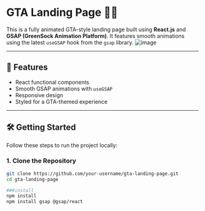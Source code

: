 # GTA Landing Page 🚗💥

This is a fully animated GTA-style landing page built using **React.js** and **GSAP (GreenSock Animation Platform)**. It features smooth animations using the latest `useGSAP` hook from the `gsap` library.
![image](https://github.com/user-attachments/assets/d4259be8-2005-460f-9643-0a9dcd44de46)

---

## 🚀 Features

- React functional components
- Smooth GSAP animations with `useGSAP`
- Responsive design
- Styled for a GTA-themed experience

---

## 🛠️ Getting Started

Follow these steps to run the project locally:

### 1. Clone the Repository

```bash
git clone https://github.com/your-username/gta-landing-page.git
cd gta-landing-page

###install
npm install
npm install gsap @gsap/react

